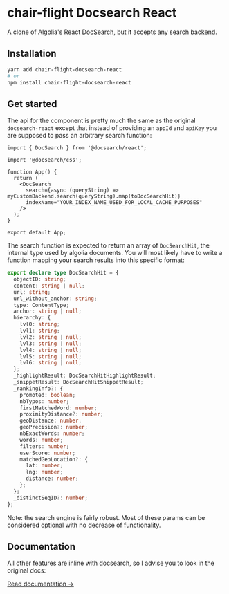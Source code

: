 # chair-flight Docsearch React

A clone of Algolia's React [DocSearch](http://docsearch.algolia.com/), but it accepts any 
search backend.

## Installation

```bash
yarn add chair-flight-docsearch-react
# or
npm install chair-flight-docsearch-react
```

## Get started

The api for the component is pretty much the same as the original `docsearch-react`
except that instead of providing an `appId` and `apiKey` you are supposed to pass 
an arbitrary search function:

```tsx
import { DocSearch } from '@docsearch/react';

import '@docsearch/css';

function App() {
  return (
    <DocSearch
      search={async (queryString) => myCustomBackend.search(queryString).map(toDocSearchHit)}
      indexName="YOUR_INDEX_NAME_USED_FOR_LOCAL_CACHE_PURPOSES"
    />
  );
}

export default App;
```

The search function is expected to return an array of `DocSearchHit`, the internal type 
used by algolia documents. You will most likely have to write a function mapping your 
search results into this specific format:

```ts
export declare type DocSearchHit = {
  objectID: string;
  content: string | null;
  url: string;
  url_without_anchor: string;
  type: ContentType;
  anchor: string | null;
  hierarchy: {
    lvl0: string;
    lvl1: string;
    lvl2: string | null;
    lvl3: string | null;
    lvl4: string | null;
    lvl5: string | null;
    lvl6: string | null;
  };
  _highlightResult: DocSearchHitHighlightResult;
  _snippetResult: DocSearchHitSnippetResult;
  _rankingInfo?: {
    promoted: boolean;
    nbTypos: number;
    firstMatchedWord: number;
    proximityDistance?: number;
    geoDistance: number;
    geoPrecision?: number;
    nbExactWords: number;
    words: number;
    filters: number;
    userScore: number;
    matchedGeoLocation?: {
      lat: number;
      lng: number;
      distance: number;
    };
  };
  _distinctSeqID?: number;
};
```

Note: the search engine is fairly robust. Most of these params can be considered optional
with no decrease of functionality.

## Documentation

All other features are inline with docsearch, so I advise you to look
in the original docs:

[Read documentation →](https://docsearch.algolia.com/docs/DocSearch-v3)
